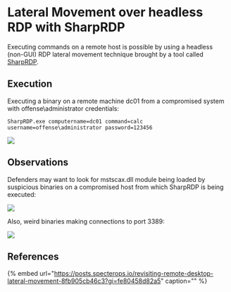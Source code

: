 # Lateral Movement over headless RDP with SharpRDP

Executing commands on a remote host is possible by using a headless \(non-GUI\) RDP lateral movement technique brought by a tool called [SharpRDP](https://posts.specterops.io/revisiting-remote-desktop-lateral-movement-8fb905cb46c3?gi=fe80458d82a5).

## Execution

Executing a binary on a remote machine dc01 from a compromised system with offense\administrator credentials:

```text
SharpRDP.exe computername=dc01 command=calc username=offense\administrator password=123456
```

![](../../.gitbook/assets/image%20%2899%29.png)

## Observations

Defenders may want to look for mstscax.dll module being loaded by suspicious binaries on a compromised host from which SharpRDP is being executed:

![](../../.gitbook/assets/image%20%28360%29.png)

Also, weird binaries making connections to port 3389:

![](../../.gitbook/assets/image%20%2830%29.png)

## References

{% embed url="https://posts.specterops.io/revisiting-remote-desktop-lateral-movement-8fb905cb46c3?gi=fe80458d82a5" caption="" %}

